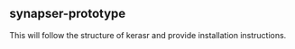## synapser-prototype

This will follow the structure of kerasr and provide installation instructions.
